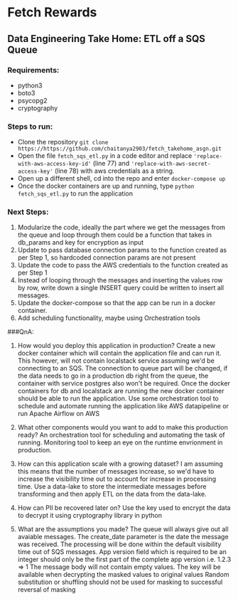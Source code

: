 # Fetch Rewards
## Data Engineering Take Home: ETL off a SQS Queue

### Requirements:
- python3
- boto3
- psycopg2
- cryptography


### Steps to run:
- Clone the repository `git clone https://https://github.com/chaitanya2903/fetch_takehome_asgn.git`
- Open the file `fetch_sqs_etl.py` in a code editor and replace `'replace-with-aws-access-key-id'` (line 77) and `'replace-with-aws-secret-access-key'` (line 78) with aws credentials as a string.
- Open up a different shell, cd into the repo and enter `docker-compose up`
- Once the docker containers are up and running,  type `python fetch_sqs_etl.py` to run the application

### Next Steps:
1. Modularize the code, ideally the part where we get the messages from the queue and loop through them could be a function that takes in db_params and key for encryption as input
2. Update to pass database connection params to the function created as per Step 1, so hardcoded connection params are not present
3. Update the code to pass the AWS credentials to the function created as per Step 1
4. Instead of looping through the messages and inserting the values row by row, write down a single INSERT query could be written to insert all messages.
5. Update the docker-compose so that the app can be run in a docker container.
6. Add scheduling functionality,  maybe using Orchestration tools 

###QnA:
1. How would you deploy this application in production?
Create a new docker container which will contain the application file and can run it. This however, will not contain localstack service assuming we'd be connecting to an SQS. The connection to queue part will be changed, if the data needs to go in a production db right from the queue, the container with service postgres also won't be required. 
Once the docker containers for db and localstack are running the new docker container should be able to run the application.
Use some orchestration tool to schedule and automate running the application like AWS datapipeline or run Apache Airflow on AWS

2. What other components would you want to add to make this production ready?
An orchestration tool for scheduling and automating the task of running. Monitoring tool to keep an eye on the runtime envrionment in production.

3. How can this application scale with a growing dataset?
I am assuming this means that the number of messages increase, so we'd have to increase the visibility time out to account for increase in processing time.
Use a data-lake to store the intermediate messages before transforming and then apply ETL on the data from the data-lake.

4. How can PII be recovered later on?
Use the key used to encrypt the data to decrypt it using cryptography library in python

5. What are the assumptions you made?
The queue will always give out all avaiable messages.
The create_date parameter is the date the message was received.
The processing will be done within the default visibility time out of SQS messages.
App version field which is required to be an integer should only be the first part of the complete app version i.e. 1.2.3 => 1 
The message body will not contain empty values.
The key will be available when decrypting the masked values to original values
Random substitution or shuffling should not be used for masking to successful reversal of masking





